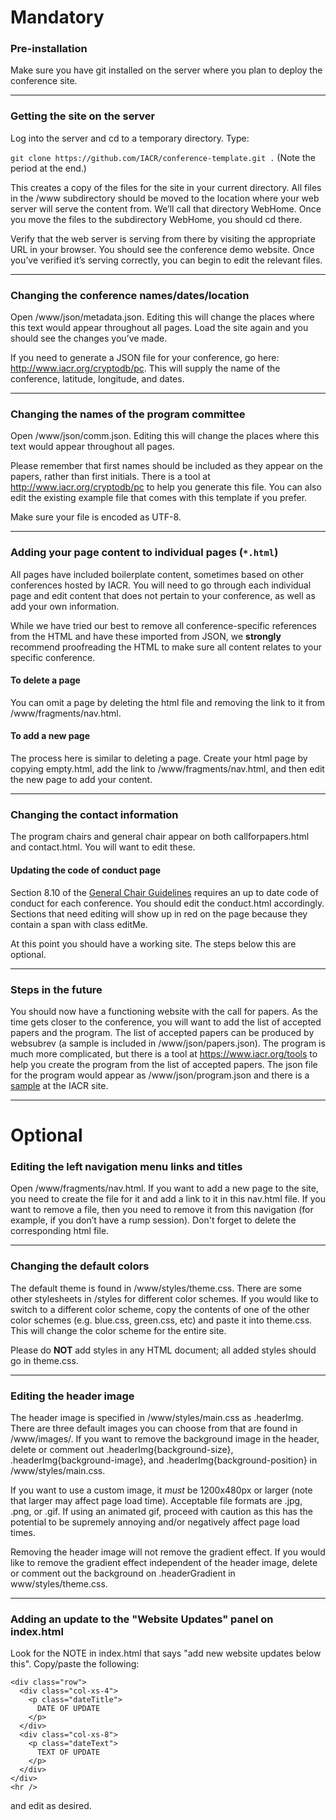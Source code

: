 # Mandatory
### Pre-installation
Make sure you have git installed on the server where you plan to deploy the conference site.

___

### Getting the site on the server
Log into the server and cd to a temporary directory. Type:

`git clone https://github.com/IACR/conference-template.git .` (Note the period at the end.)

This creates a copy of the files for the site in your current
directory. All files in the /www subdirectory should be moved to the
location where your web server will serve the content from. We’ll call
that directory WebHome. Once you move the files to the subdirectory
WebHome, you should cd there.

Verify that the web server is serving from there by visiting the
appropriate URL in your browser. You should see the conference demo
website. Once you’ve verified it’s serving correctly, you can begin to
edit the relevant files.

___

### Changing the conference names/dates/location
Open /www/json/metadata.json. Editing this will change the places
where this text would appear throughout all pages. Load the site again
and you should see the changes you’ve made.

If you need to generate a JSON file for your conference, go here:
http://www.iacr.org/cryptodb/pc. This will supply the name of the
conference, latitude, longitude, and dates.

___

### Changing the names of the program committee
Open /www/json/comm.json. Editing this will change the places where
this text would appear throughout all pages.

Please remember that first names should be included as they appear on
the papers, rather than first initials. There is a tool at
http://www.iacr.org/cryptodb/pc to help you generate this file. You
can also edit the existing example file that comes with this template
if you prefer.

Make sure your file is encoded as UTF-8.

___

### Adding your page content to individual pages (`*.html`)
All pages have included boilerplate content, sometimes based on other
conferences hosted by IACR. You will need to go through each
individual page and edit content that does not pertain to your
conference, as well as add your own information.

While we have tried our best to remove all conference-specific
references from the HTML and have these imported from JSON, we
**strongly** recommend proofreading the HTML to make sure all content
relates to your specific conference.

#### To delete a page
You can omit a page by deleting the html file and removing the link to
it from /www/fragments/nav.html.

#### To add a new page
The process here is similar to deleting a page. Create your html page
by copying empty.html, add the link to /www/fragments/nav.html, and then
edit the new page to add your content.

___

### Changing the contact information
The program chairs and general chair appear on both callforpapers.html
and contact.html. You will want to edit these.

#### Updating the code of conduct page
Section 8.10 of the [General Chair Guidelines](https://www.iacr.org/docs/genchair.pdf) requires an up to date code of conduct for each conference. You should edit the conduct.html accordingly. Sections that need editing will show up in red on the page because they contain a span with class editMe.

At this point you should have a working site. The steps below this are optional.

___
### Steps in the future
You should now have a functioning website with the call for papers. As the time
gets closer to the conference, you will want to add the list of accepted papers
and the program. The list of accepted papers can be produced by websubrev (a
sample is included in /www/json/papers.json). The program is much more complicated, but there is a tool at https://www.iacr.org/tools to help you create the program from the list of accepted papers. The json file for the program would appear as /www/json/program.json and there is a
[sample](https://www.iacr.org/tools/sample_program.json) at the IACR site.

___

# Optional
### Editing the left navigation menu links and titles
Open /www/fragments/nav.html. If you want to add a new page to the
site, you need to create the file for it and add a link to it in this
nav.html file. If you want to remove a file, then you need to remove
it from this navigation (for example, if you don’t have a rump
session). Don't forget to delete the corresponding html file.

___

### Changing the default colors
The default theme is found in /www/styles/theme.css. There are some other
stylesheets in /styles for different color schemes. If you would like
to switch to a different color scheme, copy the contents of one of the
other color schemes (e.g. blue.css, green.css, etc) and paste it into
theme.css. This will change the color scheme for the entire site.

Please do **NOT** add styles in any HTML document; all added styles
should go in theme.css.

___

### Editing the header image
The header image is specified in /www/styles/main.css as .headerImg. There are three default images you can choose from that are found in /www/images/. If you want to remove the background image in the header, delete or comment out .headerImg{background-size}, .headerImg{background-image}, and .headerImg{background-position} in /www/styles/main.css.

If you want to use a custom image, it *must* be 1200x480px or larger (note that larger may affect page load time). Acceptable file formats are .jpg, .png, or .gif. If using an animated gif, proceed with caution as this has the potential to be supremely annoying and/or negatively affect page load times.

Removing the header image will not remove the gradient effect. If you would like to remove the gradient effect independent of the header image, delete or comment out the background on .headerGradient in www/styles/theme.css.

___

### Adding an update to the "Website Updates" panel on index.html
Look for the NOTE in index.html that says "add new website updates below this".
Copy/paste the following:
```
<div class="row">
  <div class="col-xs-4">
    <p class="dateTitle">
      DATE OF UPDATE
    </p>
  </div>
  <div class="col-xs-8">
    <p class="dateText">
      TEXT OF UPDATE
    </p>
  </div>
</div>
<hr />
```
and edit as desired.
